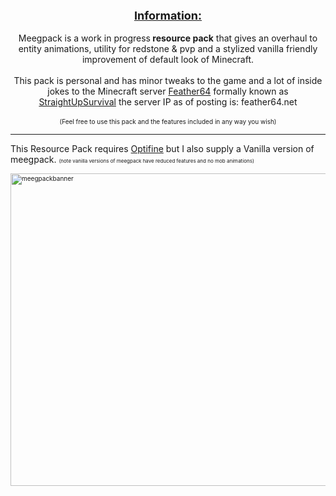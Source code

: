 <p style="text-align: center;"><strong><span style="text-decoration: underline; font-size: 18px;">Information:</span></strong><br /><br />Meegpack is a work in progress<strong> resource pack</strong> that gives an overhaul to entity animations, utility for redstone &amp; pvp and a stylized vanilla friendly improvement of default look of Minecraft.<br /><br />This pack is personal and has minor tweaks to the game and a lot of inside jokes to the Minecraft server <a title="f64" href="https://feather64.net/" target="_blank" rel="noopener noreferrer">Feather64</a> formally known as <a title="sus reddit" href="https://www.reddit.com/r/StraightUpSurvival/" target="_blank" rel="noopener noreferrer">StraightUpSurvival</a> the server IP as of posting is: feather64.net<br /><br /><span style="font-size: 10px;"> (Feel free to use this pack and the features included in any way you wish)</span></p>
<hr />
<p>This Resource Pack requires <a title="Optifine" href="https://optifine.net/downloads" target="_blank" rel="noopener noreferrer">Optifine</a>&nbsp;but I also supply a Vanilla version of meegpack. <span style="font-size: 10px;"><span style="font-size: 8px;">(note vanilla versions of meegpack have reduced features and no mob animations)</span> </span></p>
<p><span style="font-size: 10px;"><img src="https://cdn.discordapp.com/attachments/728398155141349416/918627400722575390/peeckpack_banner2.png" alt="meegpackbanner" width="1903" height="500" /></span></p>
<p>&nbsp;</p>
<p>&nbsp;</p>
